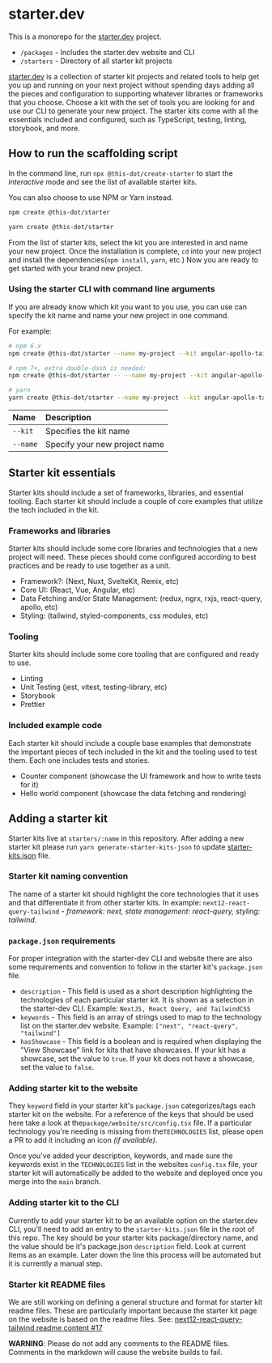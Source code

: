 # starter.dev

This is a monorepo for the [starter.dev](https://starter.dev/) project.

- `/packages` - Includes the starter.dev website and CLI
- `/starters` - Directory of all starter kit projects

[starter.dev](https://starter.dev/) is a collection of starter kit projects and related tools to help get you up and running on your next project without spending days adding all the pieces and configuration to supporting whatever libraries or frameworks that you choose. Choose a kit with the set of tools you are looking for and use our CLI to generate your new project. The starter kits come with all the essentials included and configured, such as TypeScript, testing, linting, storybook, and more.

## How to run the scaffolding script

In the command line, run `npx @this-dot/create-starter` to start the _interactive_ mode and see the list of available starter kits.

You can also choose to use NPM or Yarn instead.

```sh
npm create @this-dot/starter
```

```sh
yarn create @this-dot/starter
```

From the list of starter kits, select the kit you are interested in and name your new project. Once the installation is complete, `cd` into your new project and install the dependencies(`npm install`, `yarn`, etc.) Now you are ready to get started with your brand new project.

### Using the starter CLI with command line arguments

If you are already know which kit you want to you use, you can use can specify the kit name and name your new project in one command.

For example:

```sh
# npm 6.x
npm create @this-dot/starter --name my-project --kit angular-apollo-tailwind

# npm 7+, extra double-dash is needed:
npm create @this-dot/starter -- --name my-project --kit angular-apollo-tailwind

# yarn
yarn create @this-dot/starter --name my-project --kit angular-apollo-tailwind
```

| Name     | Description                   |
| :------- | :---------------------------- |
| `--kit`  | Specifies the kit name        |
| `--name` | Specify your new project name |

## Starter kit essentials

Starter kits should include a set of frameworks, libraries, and essential tooling. Each starter kit should include a couple of core examples that utilize the tech included in the kit.

### Frameworks and libraries

Starter kits should include some core libraries and technologies that a new project will need. These pieces should come configured according to best practices and be ready to use together as a unit.

- Framework?: (Next, Nuxt, SvelteKit, Remix, etc)
- Core UI: (React, Vue, Angular, etc)
- Data Fetching and/or State Management: (redux, ngrx, rxjs, react-query, apollo, etc)
- Styling: (tailwind, styled-components, css modules, etc)

### Tooling

Starter kits should include some core tooling that are configured and ready to use.

- Linting
- Unit Testing (jest, vitest, testing-library, etc)
- Storybook
- Prettier

### Included example code

Each starter kit should include a couple base examples that demonstrate the important pieces of tech included in the kit and the tooling used to test them. Each one includes tests and stories.

- Counter component (showcase the UI framework and how to write tests for it)
- Hello world component (showcase the data fetching and rendering)

## Adding a starter kit

Starter kits live at `starters/:name` in this repository. After adding a new starter kit please run `yarn generate-starter-kits-json` to update [starter-kits.json](./starter-kits.json) file.

### Starter kit naming convention

The name of a starter kit should highlight the core technologies that it uses and that differentiate it from other starter kits. In example: `next12-react-query-tailwind` - _framework: next, state management: react-query, styling: tailwind_.

### `package.json` requirements

For proper integration with the starter-dev CLI and website there are also some requirements and convention to follow in the starter kit's `package.json` file.

- `description` - This field is used as a short description highlighting the technologies of each particular starter kit. It is shown as a selection in the starter-dev CLI. Example: `NextJS, React Query, and TailwindCSS`
- `keywords` - This field is an array of strings used to map to the technology list on the starter.dev website. Example: `["next", "react-query", "tailwind"]`
- `hasShowcase` - This field is a boolean and is required when displaying the "View Showcase" link for kits that have showcases. If your kit has a showcase, set the value to `true`. If your kit does not have a showcase, set the value to `false`.

### Adding starter kit to the website

They `keyword` field in your starter kit's `package.json` categorizes/tags each starter kit on the website. For a reference of the keys that should be used here take a look at the`package/website/src/config.tsx` file. If a particular technology you're needing is missing from the`TECHNOLOGIES` list, please open a PR to add it including an icon _(if available)_.

Once you've added your description, keywords, and made sure the keywords exist in the `TECHNOLOGIES` list in the websites `config.tsx` file, your starter kit will automatically be added to the website and deployed once you merge into the `main` branch.

### Adding starter kit to the CLI

Currently to add your starter kit to be an available option on the starter.dev CLI, you'll need to add an entry to the `starter-kits.json` file in the root of this repo. The key should be your starter kits package/directory name, and the value should be it's package.json `description` field. Look at current items as an example. Later down the line this process will be automated but it is currently a manual step.

### Starter kit README files

We are still working on defining a general structure and format for starter kit readme files. These are particularly important because the starter kit page on the website is based on the readme files. See: [next12-react-query-tailwind readme content #17](https://github.com/thisdot/starter.dev/pull/17)

**WARNING**: Please do not add any comments to the README files. Comments in the markdown will cause the website builds to fail.

